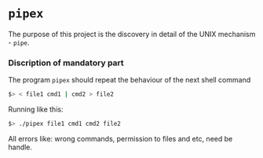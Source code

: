 # `pipex`

The purpose of this project is the discovery in detail of the UNIX mechanism - `pipe`.

### Discription of mandatory part
The program `pipex` should repeat the behaviour of the next shell command
```bash
$> < file1 cmd1 | cmd2 > file2
```
Running like this:
```bash
$> ./pipex file1 cmd1 cmd2 file2
```
All errors like: wrong commands,  permission to files and etc, need be handle.


